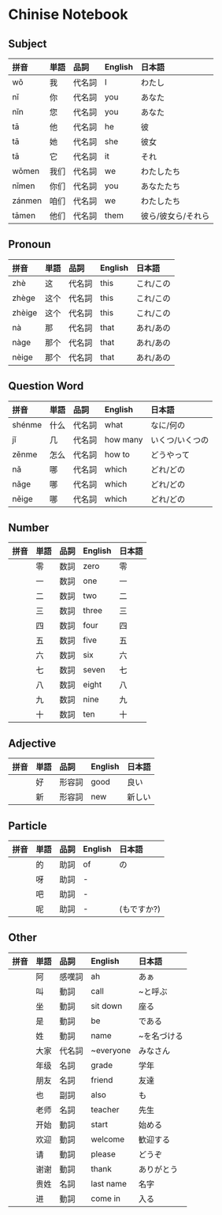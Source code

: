 # Chinise Notebook

## Subject

|拼音|単語|品詞|English|日本語|
|:--|:--|:--|:--|:--|
|wǒ|我|代名詞|I|わたし|
|nǐ|你|代名詞|you|あなた|
|nǐn|您|代名詞|you|あなた|
|tā|他|代名詞|he|彼|
|tā|她|代名詞|she|彼女|
|tā|它|代名詞|it|それ|
|wǒmen|我们|代名詞|we|わたしたち|
|nǐmen|你们|代名詞|you|あなたたち|
|zánmen|咱们|代名詞|we|わたしたち|
|tāmen|他们|代名詞|them|彼ら/彼女ら/それら|

## Pronoun

|拼音|単語|品詞|English|日本語|
|:--|:--|:--|:--|:--|
|zhè|这|代名詞|this|これ/この|
|zhège|这个|代名詞|this|これ/この|
|zhèige|这个|代名詞|this|これ/この|
|nà|那|代名詞|that|あれ/あの|
|nàge|那个|代名詞|that|あれ/あの|
|nèige|那个|代名詞|that|あれ/あの|

## Question Word

|拼音|単語|品詞|English|日本語|
|:--|:--|:--|:--|:--|
|shénme|什么|代名詞|what|なに/何の|
|jǐ|几|代名詞|how many|いくつ/いくつの|
|zěnme|怎么|代名詞|how to|どうやって|
|nǎ|哪|代名詞|which|どれ/どの|
|nǎge|哪|代名詞|which|どれ/どの|
|něige|哪|代名詞|which|どれ/どの|

## Number

|拼音|単語|品詞|English|日本語|
|:--|:--|:--|:--|:--|
||零|数詞|zero|零|
||一|数詞|one|一|
||二|数詞|two|二|
||三|数詞|three|三|
||四|数詞|four|四|
||五|数詞|five|五|
||六|数詞|six|六|
||七|数詞|seven|七|
||八|数詞|eight|八|
||九|数詞|nine|九|
||十|数詞|ten|十|

## Adjective

|拼音|単語|品詞|English|日本語|
|:--|:--|:--|:--|:--|
||好|形容詞|good|良い|
||新|形容詞|new|新しい|

## Particle

|拼音|単語|品詞|English|日本語|
|:--|:--|:--|:--|:--|
||的|助詞|of|の|
||呀|助詞|-||
||吧|助詞|-||
||呢|助詞|-|(もですか?)|

## Other

|拼音|単語|品詞|English|日本語|
|:--|:--|:--|:--|:--|
||阿|感嘆詞|ah|あぁ|
||叫|動詞|call|~と呼ぶ|
||坐|動詞|sit down|座る|
||是|動詞|be|である|
||姓|動詞|name|~を名づける|
||大家|代名詞|~everyone|みなさん|
||年级|名詞|grade|学年|
||朋友|名詞|friend|友達|
||也|副詞|also|も|
||老师|名詞|teacher|先生|
||开始|動詞|start|始める|
||欢迎|動詞|welcome|歓迎する|
||请|動詞|please|どうぞ|
||谢谢|動詞|thank|ありがとう|
||贵姓|名詞|last name|名字|
||进|動詞|come in|入る|
